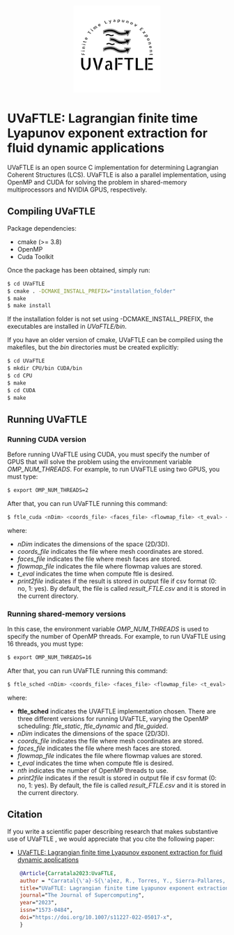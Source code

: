 <p align="center">
    <img src="UVaFTLE_Logo.png" alt="UvaFTLE logo">
</p>

# UVaFTLE: Lagrangian finite time Lyapunov exponent extraction for fluid dynamic applications

UVaFTLE is an open source C implementation for determining Lagrangian Coherent Structures
(LCS). UVaFTLE is also a parallel implementation, using OpenMP and CUDA for
solving the problem in shared-memory multiprocessors and NVIDIA GPUS,
respectively.

## Compiling UVaFTLE

Package dependencies: 

* cmake (>= 3.8)
* OpenMP
* Cuda Toolkit


Once the package has been obtained, simply run:

```bash
$ cd UVaFTLE
$ cmake . -DCMAKE_INSTALL_PREFIX="installation_folder"  
$ make
$ make install
```

If the installation folder is not set using -DCMAKE_INSTALL_PREFIX,  the executables are installed in
*UVaFTLE/bin*.

If you have an older version of cmake, UVaFTLE can be compiled using the
makefiles, but the *bin* directories must be created explicitly:


```bash
$ cd UVaFTLE
$ mkdir CPU/bin CUDA/bin  
$ cd CPU
$ make
$ cd CUDA
$ make 
```

## Running UVaFTLE

### Running CUDA version

Before running UVaFTLE using CUDA, you must specify the number of GPUS that will solve the problem using the environment variable *OMP_NUM_THREADS*. For example, 
to run UVaFTLE using two GPUS, you must type:

```bash
$ export OMP_NUM_THREADS=2
```
After that, you can run UVaFTLE running this command:

```bash
$ ftle_cuda <nDim> <coords_file> <faces_file> <flowmap_file> <t_eval> <print2file>
```
where: 

* *nDim* indicates the dimensions of the space (2D/3D).
* *coords_file* indicates the file where mesh coordinates are stored.
* *faces_file* indicates the file where mesh faces are stored.
* *flowmap_file* indicates the file where flowmap values are stored.
* *t_eval* indicates the time when compute ftle is desired.
* *print2file* indicates if the result is stored in output file if csv format (0: no, 1: yes). By default, the file is called *result_FTLE.csv* and it is stored in the current directory. 

### Running shared-memory versions

In this case,  the environment variable *OMP_NUM_THREADS* is used to specify the number of OpenMP threads. For example, 
to run UVaFTLE using 16 threads, you must type:

```bash
$ export OMP_NUM_THREADS=16
```
After that, you can run UVaFTLE running this command:

```bash
$ ftle_sched <nDim> <coords_file> <faces_file> <flowmap_file> <t_eval> <nth> <print2file>
```
where: 

* **ftle_sched** indicates the UVAFTLE implementation chosen. There are three different versions for running UVaFTLE, varying the OpenMP scheduling: *ftle_static*, *ftle_dynamic* and *ftle_guided*.
* *nDim* indicates the dimensions of the space (2D/3D).
* *coords_file* indicates the file where mesh coordinates are stored.
* *faces_file* indicates the file where mesh faces are stored.
* *flowmap_file* indicates the file where flowmap values are stored.
* *t_eval* indicates the time when compute ftle is desired.
* *nth* indicates the number of OpenMP threads to use.
* *print2file* indicates if the result is stored in output file if csv format (0: no, 1: yes). By default, the file is called *result_FTLE.csv* and it is stored in the current directory. 

## Citation

If you write a scientific paper describing research that makes substantive use of
UVaFTLE , we would appreciate that you cite the following paper:

* [UVaFTLE: Lagrangian finite time Lyapunov exponent extraction for fluid dynamic applications](https://link.springer.com/article/10.1007/s11227-022-05017-x) 

```BibTeX
	@Article{Carratala2023:UvaFTLE,
	author = "Carratal{\'a}-S{\'a}ez, R., Torres, Y., Sierra-Pallares, J. et al.",
	title="UVaFTLE: Lagrangian finite time Lyapunov exponent extraction for fluid dynamic applications",
	journal="The Journal of Supercomputing",
	year="2023",
	issn="1573-0484",
	doi="https://doi.org/10.1007/s11227-022-05017-x",
	}   
```
